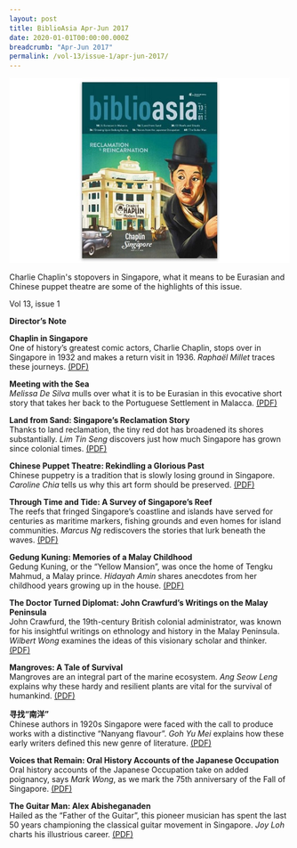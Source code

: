 ```yaml
---
layout: post
title: BiblioAsia Apr-Jun 2017
date: 2020-01-01T00:00:00.000Z
breadcrumb: "Apr-Jun 2017"
permalink: /vol-13/issue-1/apr-jun-2017/
---
```


<img src="/images/Vol-13-issue-1/vol13_iss1.JPG">  

Charlie Chaplin's stopovers in Singapore, what it means to be Eurasian and Chinese puppet theatre are some of the highlights of this issue.

Vol 13, issue 1

**Director’s Note**

**Chaplin in Singapore** <br>
One of history’s greatest comic actors, Charlie Chaplin, stops over in Singapore in 1932 and makes a return visit in 1936. *Raphaël Millet* traces these journeys. [(PDF)](/past-issues/pdf/vol-13/v13-issue1_Chaplin.pdf)

**Meeting with the Sea** <br>
*Melissa De Silva* mulls over what it is to be Eurasian in this evocative short story that takes her back to the Portuguese Settlement in Malacca. [(PDF)](/past-issues/pdf/vol-13/v13-issue1_Sea.pdf)

**Land from Sand: Singapore’s Reclamation Story** <br>
Thanks to land reclamation, the tiny red dot has broadened its shores substantially. *Lim Tin Seng* discovers just how much Singapore has grown since colonial times. [(PDF)](/past-issues/pdf/vol-13/v13-issue1_Land.pdf)

**Chinese Puppet Theatre: Rekindling a Glorious Past** <br>
Chinese puppetry is a tradition that is slowly losing ground in Singapore. *Caroline Chia* tells us why this art form should be preserved. [(PDF)](/past-issues/pdf/vol-13/v13-issue1_Puppet.pdf)

**Through Time and Tide: A Survey of Singapore’s Reef** <br>
The reefs that fringed Singapore’s coastline and islands have served for centuries as maritime markers, fishing grounds and even homes for island communities. *Marcus Ng* rediscovers the stories that lurk beneath the waves. [(PDF)](/past-issues/pdf/vol-13/v13-issue1_Time.pdf)

**Gedung Kuning: Memories of a Malay Childhood** <br>
Gedung Kuning, or the “Yellow Mansion”, was once the home of Tengku Mahmud, a Malay prince. *Hidayah Amin* shares anecdotes from her childhood years growing up in the house. 
[(PDF)](/past-issues/pdf/vol-13/v13-issue1_Gedung.pdf)

**The Doctor Turned Diplomat: John Crawfurd’s Writings on the Malay Peninsula** <br>
John Crawfurd, the 19th-century British colonial administrator, was known for his insightful writings on ethnology and history in the Malay Peninsula. *Wilbert Wong* examines the ideas of this visionary scholar and thinker. [(PDF)](/past-issues/pdf/vol-13/v13-issue1_Doctor.pdf)

**Mangroves: A Tale of Survival** <br>
Mangroves are an integral part of the marine ecosystem. *Ang Seow Leng* explains why these hardy and resilient plants are vital for the survival of humankind. [(PDF)](/past-issues/pdf/vol-13/v13-issue1_Mangroves.pdf)

**寻找“南洋”** <br>
Chinese authors in 1920s Singapore were faced with the call to produce works with a distinctive “Nanyang flavour”. *Goh Yu Mei* explains how these early writers defined this new genre of literature. 
[(PDF)](/past-issues/pdf/vol-13/v13-issue1_Chinese.pdf)

**Voices that Remain: Oral History Accounts of the Japanese Occupation** <br>
Oral history accounts of the Japanese Occupation take on added poignancy, says *Mark Wong*, as we mark the 75th anniversary of the Fall of Singapore. [(PDF)](/past-issues/pdf/vol-13/v13-issue1_Voices.pdf)

**The Guitar Man: Alex Abisheganaden** <br>
Hailed as the “Father of the Guitar”, this pioneer musician has spent the last 50 years championing the classical guitar movement in Singapore. *Joy Loh* charts his illustrious career. [(PDF)](/past-issues/pdf/vol-13/v13-issue1_Guitar.pdf)

